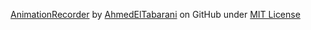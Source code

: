 [AnimationRecorder](https://github.com/AhmedElTabarani/AnimationRecorder) by [AhmedElTabarani](https://github.com/AhmedElTabarani) on GitHub under [MIT License](https://github.com/AhmedElTabarani/AnimationRecorder/blob/main/LICENSE)